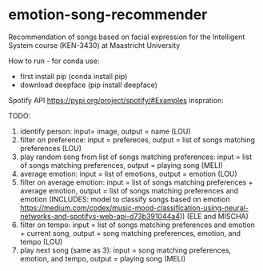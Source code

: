 # emotion-song-recommender
Recommendation of songs based on facial expression for the Intelligent System course (KEN-3430) at Maastricht University

How to run - for conda use: 
- first install pip (conda install pip)
- download deepface (pip install deepface)


Spotify API https://pypi.org/project/spotify/#Examples inspration: 

TODO: 
1) identify person: input= image, output = name (LOU)
2) filter on preference: input = prefereces, output = list of songs matching preferences (LOU)
3) play random song from list of songs matching preferences: input = list of songs matching preferences, output = playing song (MELI)
4) average emotion: input = list of emotions, output = emotion (LOU)
5) filter on average emotion: input = list of songs matching preferences + average emotion, output = list of songs matching preferences and emotion (INCLUDES: model to classify songs based on emotion https://medium.com/codex/music-mood-classification-using-neural-networks-and-spotifys-web-api-d73b391044a4)) (ELE and MISCHA)
6) filter on tempo: input = list of songs matching preferences and emotion + current song, output = song matching preferences, emotion, and tempo (LOU)
7) play next song (same as 3): input = song matching preferences, emotion, and tempo, output = playing song (MELI)
